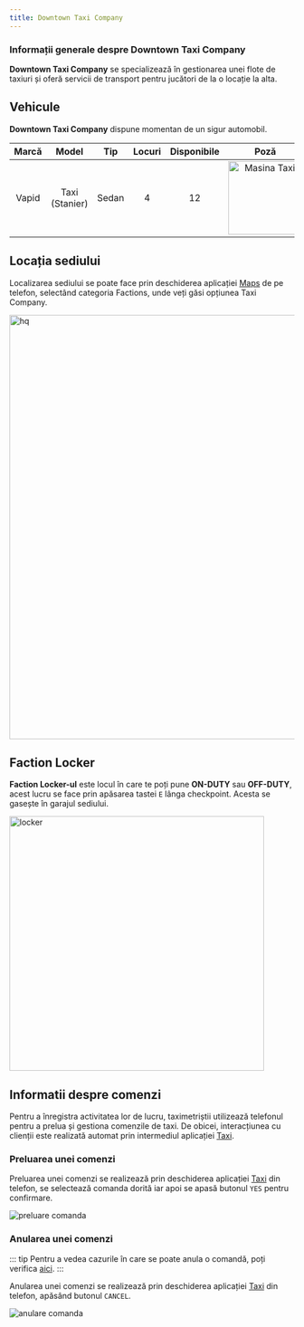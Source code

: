 ```yaml
---
title: Downtown Taxi Company
---
```


### Informații generale despre Downtown Taxi Company

**Downtown Taxi Company** se specializează în gestionarea unei flote de taxiuri și oferă servicii de transport pentru jucători de la o locație la alta.

## Vehicule

**Downtown Taxi Company** dispune momentan de un sigur automobil.

| Marcă | Model | Tip | Locuri | Disponibile | Poză |
| :-----------: | :-----------: | :-----------: | :-----------: | :-----------: | :-----------: |
| Vapid | Taxi (Stanier) | Sedan | 4 | 12 | <Image src = "https://i.imgur.com/Q5OQwOE.png" alt="Masina Taxi" width="130px"/>

## Locația sediului

Localizarea sediului se poate face prin deschiderea aplicației [Maps](../general/phone#maps) de pe telefon, selectând categoria Factions, unde veți găsi opțiunea Taxi Company.

<Image src = "https://i.imgur.com/182YJzx.png" alt="hq" width="750px" />

## Faction Locker

**Faction Locker-ul** este locul în care te poți pune **ON-DUTY** sau **OFF-DUTY**, acest lucru se face prin apăsarea tastei `E` lânga checkpoint. Acesta se gasește în garajul sediului.
 
<Image src = "https://i.imgur.com/p1tTdPG.png" alt="locker" width="450px" />

## Informatii despre comenzi

Pentru a înregistra activitatea lor de lucru, taximetriștii utilizează telefonul pentru a prelua și gestiona comenzile de taxi. De obicei, interacțiunea cu clienții este realizată automat prin intermediul aplicației [Taxi](../general/phone#taxi).

### Preluarea unei comenzi 

Preluarea unei comenzi se realizează prin deschiderea aplicației [Taxi](../general/phone#taxi) din telefon, se selectează comanda dorită iar apoi se apasă butonul `YES` pentru confirmare.

<Image src = "https://i.imgur.com/o8NNmKw.gif" alt="preluare comanda" />

### Anularea unei comenzi

::: tip 
Pentru a vedea cazurile în care se poate anula o comandă, poți verifica [aici](https://ucp.liberty.mp/forums/post/6/reply/4). 
:::

Anularea unei comenzi se realizează prin deschiderea aplicației [Taxi](../general/phone#taxi) din telefon, apăsând butonul `CANCEL`.

<Image src = "https://i.imgur.com/C09Ik0E.gif" alt = "anulare comanda" />

